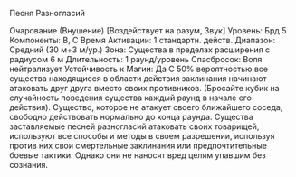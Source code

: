 
Песня Разногласий

Очарование (Внушение) [Воздействует
на разум, Звук]
Уровень: Брд 5
Компоненты: В, С
Время Активации: 1 стандартн. действ.
Диапазон: Средний (30 м+3 м/ур.)
Зона: Существа в пределах расширения
с радиусом 6 м
Длительность: 1 раунд/уровень
Спасбросок: Воля нейтрализует
Устойчивость к Магии: Да
С 50% вероятностью все существа находящиеся в области действия заклинания
начинают атаковать друг друга вместо
своих противников. (Бросайте кубик на
случайность поведения существа каждый раунд в начале его действия). Существо, которое не атакует своего ближайшего соседа, свободно действовать
нормально до конца раунда.
Существа заставляемые песней разногласий атаковать своих товарищей,
используют все способы и методы в
своем разрешении, используя против
них свои смертельные заклинания или
предпочтительные боевые тактики. Однако они не наносят вред целям упавшим без сознания.